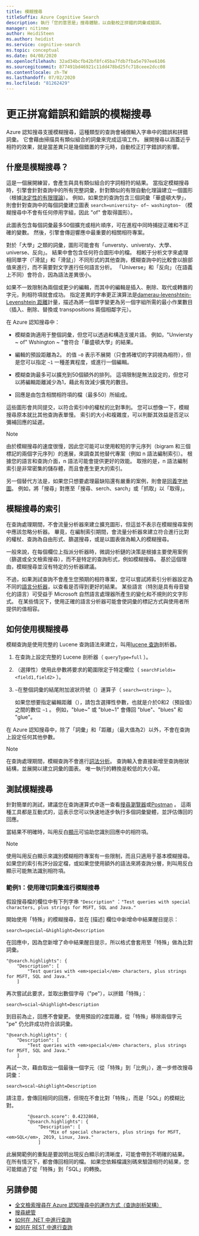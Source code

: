 ```yaml
---
title: 模糊搜尋
titleSuffix: Azure Cognitive Search
description: 執行「您的意思是」搜尋體驗，以自動校正拼錯的詞彙或錯誤。
manager: nitinme
author: HeidiSteen
ms.author: heidist
ms.service: cognitive-search
ms.topic: conceptual
ms.date: 04/08/2020
ms.openlocfilehash: 32ad34bcfb42bf8fc45ba7fdb7fba5e797ee6106
ms.sourcegitcommit: 877491bd46921c11dd478bd25fc718ceee2dcc08
ms.contentlocale: zh-TW
ms.lasthandoff: 07/02/2020
ms.locfileid: "81262429"
---
```

# <a name="fuzzy-search-to-correct-misspellings-and-typos"></a>更正拼寫錯誤和錯誤的模糊搜尋

Azure 認知搜尋支援模糊搜尋，這種類型的查詢會補償輸入字串中的錯誤和拼錯詞彙。 它會藉由掃描具有類似組合的詞彙來完成這項工作。 展開搜尋以涵蓋近乎相符的效果，就是當差異只是幾個錯置的字元時，自動校正打字錯誤的影響。 

## <a name="what-is-fuzzy-search"></a>什麼是模糊搜尋？

這是一個展開練習，會產生與具有類似組合的字詞相符的結果。 當指定模糊搜尋時，引擎會針對查詢中的所有完整詞彙，針對類似的有限自動化理論建立一個圖形（根據[決定性的有限理論](https://en.wikipedia.org/wiki/Deterministic_finite_automaton)）。 例如，如果您的查詢包含三個詞彙「華盛頓大學」，則會針對查詢中的每個詞彙建立圖表 `search=university~ of~ washington~` （模糊搜尋中不會有任何停用字組，因此 "of" 會取得圖形）。

此圖表包含每個詞彙最多50個擴充或相片順序，可在進程中同時捕捉正確和不正確的變數。 然後，引擎會傳迴響應中最重要的相關相符專案。 

對於「大學」之類的詞彙，圖形可能會有「unversty、universty、大學、universe、反向」。 結果中會包含任何符合圖形中的檔。 相較于分析文字來處理相同單字（「滑鼠」和「滑鼠」）不同形式的其他查詢，模糊查詢中的比較會以臉部值來進行，而不需要對文字進行任何語言分析。 「Universe」和「反向」（在語義上不同）會符合，因為語法差異很小。

如果不一致限制為兩個或更少的編輯，而其中的編輯是插入、刪除、取代或轉置的字元，則相符項就會成功。 指定差異的字串更正演算法是[damerau-levenshtein-Levenshtein 距離](https://en.wikipedia.org/wiki/Damerau%E2%80%93Levenshtein_distance)計量，描述為將一個單字變更為另一個字組所需的最小作業數目（插入、刪除、替換或 transpositions 兩個相鄰字元）。 

在 Azure 認知搜尋中：

+ 模糊查詢適用于整個詞彙，但您可以透過和構造支援片語。 例如，"Unviersty ~ of" Wshington ~ "會符合「華盛頓大學」的結果。

+ 編輯的預設距離為2。 的值 `~0` 表示不展開（只會將確切的字詞視為相符），但是您可以指定 `~1` 一種差異程度，或進行一個編輯。 

+ 模糊查詢最多可以擴充到50個額外的排列。 這項限制是無法設定的，但您可以將編輯距離減少為1，藉此有效減少擴充的數目。

+ 回應是由包含相關相符項的檔（最多50）所組成。

這些圖形會共同提交，以符合索引中的權杖的比對準則。 您可以想像一下，模糊搜尋原本就比其他查詢表單慢。 索引的大小和複雜度，可以判斷其效益是否足以彌補回應的延遲。

> [!NOTE]
> 由於模糊搜尋的速度很慢，因此您可能可以使用較短的字元序列（bigram 和三個標記的兩個字元序列）的進展，來調查其他替代專案（例如 n 語法編制索引）。 根據您的語言和查詢介面，n 語法可能會提供更好的效能。 取捨的是，n 語法編制索引是非常密集的儲存體，而且會產生更大的索引。
>
> 另一個替代方法是，如果您只想要處理最缺陷還有嚴重的案例，則會是[同義字地圖](search-synonyms.md)。 例如，將「搜尋」對應至「搜尋、serch、sarch」或「抓取」以「取得」。

## <a name="indexing-for-fuzzy-search"></a>模糊搜尋的索引

在查詢處理期間，不會流量分析器來建立擴充圖形，但這並不表示在模糊搜尋案例中應該忽略分析器。 畢竟，在編制索引期間，會流量分析器來建立符合進行比對的權杖、查詢為自由形式、篩選搜尋，或是以圖表做為輸入的模糊搜尋。 

一般來說，在每個欄位上指派分析器時，微調分析鏈的決策是根據主要使用案例（篩選或全文檢索搜尋），而不是特定的查詢形式，例如模糊搜尋。 基於這個理由，模糊搜尋並沒有特定的分析器建議。 

不過，如果測試查詢不會產生您預期的相符專案，您可以嘗試將索引分析器設定為不同的[語言分析器](index-add-language-analyzers.md)，以查看是否得到更好的結果。 某些語言（特別是具有母音變化的語言）可受益于 Microsoft 自然語言處理器所產生的變化和不規則的文字形式。 在某些情況下，使用正確的語言分析器可能會使詞彙的標記方式與使用者所提供的值相容。

## <a name="how-to-use-fuzzy-search"></a>如何使用模糊搜尋

模糊查詢是使用完整的 Lucene 查詢語法來建立，叫用[lucene 查詢](https://lucene.apache.org/core/6_6_1/queryparser/org/apache/lucene/queryparser/classic/package-summary.html)剖析器。

1. 在查詢上設定完整的 Lucene 剖析器（ `queryType=full` ）。

1. （選擇性）使用此參數將要求的範圍限定于特定欄位（ `searchFields=<field1,field2>` ）。 

1. `~`在整個詞彙的結尾附加波狀符號（）運算子（ `search=<string>~` ）。

   如果您想要指定編輯距離（），請包含選擇性參數，也就是介於0和2（預設值）之間的數位 `~1` 。 例如，"blue~" 或 "blue~1" 會傳回 "blue"、"blues" 和 "glue"。

在 Azure 認知搜尋中，除了「詞彙」和「距離」（最大值為2）以外，不會在查詢上設定任何其他參數。

> [!NOTE]
> 在查詢處理期間，模糊查詢不會進行[詞法分析](search-lucene-query-architecture.md#stage-2-lexical-analysis)。 查詢輸入會直接新增至查詢樹狀結構，並展開以建立詞彙的圖表。 唯一執行的轉換是較低的大小寫。

## <a name="testing-fuzzy-search"></a>測試模糊搜尋

針對簡單的測試，建議您在查詢運算式中逐一查看[搜尋瀏覽器](search-explorer.md)或[Postman](search-get-started-postman.md) 。 這兩種工具都是互動式的，這表示您可以快速地逐步執行多個詞彙變體，並評估傳回的回應。

當結果不明確時，叫用反白[顯示](search-pagination-page-layout.md#hit-highlighting)可協助您識別回應中的相符項。 

> [!Note]
> 使用叫用反白顯示來識別模糊相符專案有一些限制，而且只適用于基本模糊搜尋。 如果您的索引有評分設定檔，或如果您使用額外的語法來將查詢分層，則叫用反白顯示可能無法識別相符項。 

### <a name="example-1-fuzzy-search-with-the-exact-term"></a>範例1：使用確切詞彙進行模糊搜尋

假設搜尋檔的欄位中有下列字串 `"Description"` ：`"Test queries with special characters, plus strings for MSFT, SQL and Java."`

開始使用「特殊」的模糊搜尋，並在 [描述] 欄位中新增命中結果醒目提示：

    search=special~&highlight=Description

在回應中，因為您新增了命中結果醒目提示，所以格式會套用至「特殊」做為比對詞彙。

    "@search.highlights": {
        "Description": [
            "Test queries with <em>special</em> characters, plus strings for MSFT, SQL and Java."
        ]

再次嘗試此要求，並取出數個字母（"pe"），以拼錯「特殊」：

    search=scial~&highlight=Description

到目前為止，回應不會變更。 使用預設的2度距離，從「特殊」移除兩個字元 "pe" 仍允許成功符合該詞彙。

    "@search.highlights": {
        "Description": [
            "Test queries with <em>special</em> characters, plus strings for MSFT, SQL and Java."
        ]

再試一次，藉由取出一個最後一個字元（從「特殊」到「比例」），進一步修改搜尋詞彙：

    search=scal~&highlight=Description

請注意，會傳回相同的回應，但現在不會比對「特殊」，而是「SQL」的模糊比對。

            "@search.score": 0.4232868,
            "@search.highlights": {
                "Description": [
                    "Mix of special characters, plus strings for MSFT, <em>SQL</em>, 2019, Linux, Java."
                ]

此展開範例的重點是要說明出現反白顯示的清晰度，可能會帶到不明確的結果。 在所有情況下，都會傳回相同的檔。 如果您依賴檔識別碼來驗證相符的結果，您可能錯過了從「特殊」到「SQL」的轉換。

## <a name="see-also"></a>另請參閱

+ [全文檢索搜尋在 Azure 認知搜尋中的運作方式（查詢剖析架構）](search-lucene-query-architecture.md)
+ [搜尋總管](search-explorer.md)
+ [如何在 .NET 中進行查詢](search-query-dotnet.md)
+ [如何在 REST 中進行查詢](search-create-index-rest-api.md)
